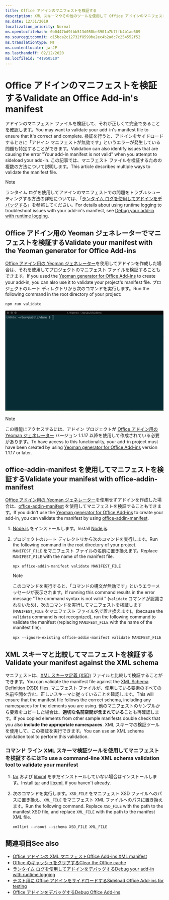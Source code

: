 ```yaml
---
title: Office アドインのマニフェストを検証する
description: XML スキーマやその他のツールを使用して Office アドインのマニフェストを検証する方法について説明します。
ms.date: 12/31/2019
localization_priority: Normal
ms.openlocfilehash: 0b0447bd9fbb513d058be3901a7b7ffb4b1ad609
ms.sourcegitcommit: d15bca2c12732f8599be2ec4b2adc7c254552f52
ms.translationtype: MT
ms.contentlocale: ja-JP
ms.lasthandoff: 02/12/2020
ms.locfileid: "41950510"
---
```

# <a name="validate-an-office-add-ins-manifest"></a><span data-ttu-id="c6632-103">Office アドインのマニフェストを検証する</span><span class="sxs-lookup"><span data-stu-id="c6632-103">Validate an Office Add-in's manifest</span></span>

<span data-ttu-id="c6632-104">アドインのマニフェスト ファイルを検証して、それが正しくて完全であることを確認します。</span><span class="sxs-lookup"><span data-stu-id="c6632-104">You may want to validate your add-in's manifest file to ensure that it's correct and complete.</span></span> <span data-ttu-id="c6632-105">検証を行うと、アドインをサイドロードするときに「アドイン マニフェストが無効です」というエラーが発生している問題も特定することができます。</span><span class="sxs-lookup"><span data-stu-id="c6632-105">Validation can also identify issues that are causing the error "Your add-in manifest is not valid" when you attempt to sideload your add-in.</span></span> <span data-ttu-id="c6632-106">この記事では、マニフェスト ファイルを検証するための複数の方法について説明します。</span><span class="sxs-lookup"><span data-stu-id="c6632-106">This article describes multiple ways to validate the manifest file.</span></span>

> [!NOTE]
> <span data-ttu-id="c6632-107">ランタイム ログを使用してアドインのマニフェストでの問題をトラブルシューティングする方法の詳細については、「[ランタイム ログを使用してアドインをデバッグする](runtime-logging.md)」を参照してください。</span><span class="sxs-lookup"><span data-stu-id="c6632-107">For details about using runtime logging to troubleshoot issues with your add-in's manifest, see [Debug your add-in with runtime logging](runtime-logging.md).</span></span>

## <a name="validate-your-manifest-with-the-yeoman-generator-for-office-add-ins"></a><span data-ttu-id="c6632-108">Office アドイン用の Yeoman ジェネレーターでマニフェストを検証する</span><span class="sxs-lookup"><span data-stu-id="c6632-108">Validate your manifest with the Yeoman generator for Office Add-ins</span></span>

<span data-ttu-id="c6632-109">[Office アドイン用の Yeoman ジェネレーター](https://www.npmjs.com/package/generator-office)を使用してアドインを作成した場合は、それを使用してプロジェクトのマニフェスト ファイルを検証することもできます。</span><span class="sxs-lookup"><span data-stu-id="c6632-109">If you used the [Yeoman generator for Office Add-ins](https://www.npmjs.com/package/generator-office) to create your add-in, you can also use it to validate your project's manifest file.</span></span> <span data-ttu-id="c6632-110">プロジェクトのルート ディレクトリから次のコマンドを実行します。</span><span class="sxs-lookup"><span data-stu-id="c6632-110">Run the following command in the root directory of your project:</span></span>

```command&nbsp;line
npm run validate
```

![コマンドラインから Yo Office 検証コントロールが実行され、検証の成功結果が生成されたアニメーション gif](../images/yo-office-validator.gif)

> [!NOTE]
> <span data-ttu-id="c6632-112">この機能にアクセスするには、アドイン プロジェクトが [Office アドイン用の Yeoman ジェネレーター](https://www.npmjs.com/package/generator-office) バージョン 1.1.17 以降を使用して作成されている必要があります。</span><span class="sxs-lookup"><span data-stu-id="c6632-112">To have access to this functionality, your add-in project must have been created by using [Yeoman generator for Office Add-ins](https://www.npmjs.com/package/generator-office) version 1.1.17 or later.</span></span>

## <a name="validate-your-manifest-with-office-addin-manifest"></a><span data-ttu-id="c6632-113">office-addin-manifest を使用してマニフェストを検証する</span><span class="sxs-lookup"><span data-stu-id="c6632-113">Validate your manifest with office-addin-manifest</span></span>

<span data-ttu-id="c6632-114">[Office アドイン用の Yeoman ジェネレーター](https://www.npmjs.com/package/generator-office)を使用せずアドインを作成した場合は、[office-addin-manifest](https://www.npmjs.com/package/office-addin-manifest) を使用してマニフェストを検証することもできます。</span><span class="sxs-lookup"><span data-stu-id="c6632-114">If you didn't use the [Yeoman generator for Office Add-ins](https://www.npmjs.com/package/generator-office) to create your add-in, you can validate the manifest by using [office-addin-manifest](https://www.npmjs.com/package/office-addin-manifest).</span></span>

1. <span data-ttu-id="c6632-115">[Node.js](https://nodejs.org/download/) をインストールします。</span><span class="sxs-lookup"><span data-stu-id="c6632-115">Install [Node.js](https://nodejs.org/download/).</span></span>

2. <span data-ttu-id="c6632-116">プロジェクトのルート ディレクトリから次のコマンドを実行します。</span><span class="sxs-lookup"><span data-stu-id="c6632-116">Run the following command in the root directory of your project.</span></span> <span data-ttu-id="c6632-117">`MANIFEST_FILE` をマニフェスト ファイルの名前に置き換えます。</span><span class="sxs-lookup"><span data-stu-id="c6632-117">Replace `MANIFEST_FILE` with the name of the manifest file.</span></span>

    ```command&nbsp;line
    npx office-addin-manifest validate MANIFEST_FILE
    ```

    > [!NOTE]
    > <span data-ttu-id="c6632-118">このコマンドを実行すると、「コマンドの構文が無効です」というエラーメッセージが表示されます。</span><span class="sxs-lookup"><span data-stu-id="c6632-118">If running this command results in the error message "The command syntax is not valid."</span></span> <span data-ttu-id="c6632-119">(`validate` コマンドが認識されないため)、次のコマンドを実行してマニフェストを検証します (`MANIFEST_FILE` をマニフェスト ファイル名で置き換えます)。</span><span class="sxs-lookup"><span data-stu-id="c6632-119">(because the `validate` command is not recognized), run the following command to validate the manifest (replacing `MANIFEST_FILE` with the name of the manifest file):</span></span> 
    > 
    > `npx --ignore-existing office-addin-manifest validate MANIFEST_FILE`

## <a name="validate-your-manifest-against-the-xml-schema"></a><span data-ttu-id="c6632-120">XML スキーマと比較してマニフェストを検証する</span><span class="sxs-lookup"><span data-stu-id="c6632-120">Validate your manifest against the XML schema</span></span>

<span data-ttu-id="c6632-121">マニフェストは、[XML スキーマ定義 (XSD)](https://github.com/OfficeDev/office-js-docs-pr/tree/master/docs/overview/schemas) ファイルと比較して検証することができます。</span><span class="sxs-lookup"><span data-stu-id="c6632-121">You can validate the manifest file against the [XML Schema Definition (XSD)](https://github.com/OfficeDev/office-js-docs-pr/tree/master/docs/overview/schemas) files.</span></span> <span data-ttu-id="c6632-122">マニフェスト ファイルが、使用している要素のすべての名前空間を含む、正しいスキーマに従っていることを確認します。</span><span class="sxs-lookup"><span data-stu-id="c6632-122">This will ensure that the manifest file follows the correct schema, including any namespaces for the elements you are using.</span></span> <span data-ttu-id="c6632-123">他のマニフェストのサンプルから要素をコピーした場合は、**適切な名前空間が含まれている**ことも再確認します。</span><span class="sxs-lookup"><span data-stu-id="c6632-123">If you copied elements from other sample manifests double check that you also **include the appropriate namespaces**.</span></span> <span data-ttu-id="c6632-124">XML スキーマの検証ツールを使用して、この検証を実行できます。</span><span class="sxs-lookup"><span data-stu-id="c6632-124">You can use an XML schema validation tool to perform this validation.</span></span>

### <a name="to-use-a-command-line-xml-schema-validation-tool-to-validate-your-manifest"></a><span data-ttu-id="c6632-125">コマンド ライン XML スキーマ検証ツールを使用してマニフェストを検証するには</span><span class="sxs-lookup"><span data-stu-id="c6632-125">To use a command-line XML schema validation tool to validate your manifest</span></span>

1. <span data-ttu-id="c6632-126">[tar](https://www.gnu.org/software/tar/) および [libxml](http://xmlsoft.org/FAQ.html) をまだインストールしていない場合はインストールします。</span><span class="sxs-lookup"><span data-stu-id="c6632-126">Install [tar](https://www.gnu.org/software/tar/) and [libxml](http://xmlsoft.org/FAQ.html), if you haven't already.</span></span>

2. <span data-ttu-id="c6632-p106">次のコマンドを実行します。`XSD_FILE` をマニフェスト XSD ファイルへのパスに置き換え、`XML_FILE` をマニフェスト XML ファイルへのパスに置き換えます。</span><span class="sxs-lookup"><span data-stu-id="c6632-p106">Run the following command. Replace `XSD_FILE` with the path to the manifest XSD file, and replace `XML_FILE` with the path to the manifest XML file.</span></span>
    
    ```command&nbsp;line
    xmllint --noout --schema XSD_FILE XML_FILE
    ```

## <a name="see-also"></a><span data-ttu-id="c6632-129">関連項目</span><span class="sxs-lookup"><span data-stu-id="c6632-129">See also</span></span>

- [<span data-ttu-id="c6632-130">Office アドインの XML マニフェスト</span><span class="sxs-lookup"><span data-stu-id="c6632-130">Office Add-ins XML manifest</span></span>](../develop/add-in-manifests.md)
- [<span data-ttu-id="c6632-131">Office のキャッシュをクリアする</span><span class="sxs-lookup"><span data-stu-id="c6632-131">Clear the Office cache</span></span>](clear-cache.md)
- [<span data-ttu-id="c6632-132">ランタイム ログを使用してアドインをデバッグする</span><span class="sxs-lookup"><span data-stu-id="c6632-132">Debug your add-in with runtime logging</span></span>](runtime-logging.md)
- [<span data-ttu-id="c6632-133">テスト用に Office アドインをサイドロードする</span><span class="sxs-lookup"><span data-stu-id="c6632-133">Sideload Office Add-ins for testing</span></span>](sideload-office-add-ins-for-testing.md)
- [<span data-ttu-id="c6632-134">Office アドインをデバッグする</span><span class="sxs-lookup"><span data-stu-id="c6632-134">Debug Office Add-ins</span></span>](debug-add-ins-using-f12-developer-tools-on-windows-10.md)